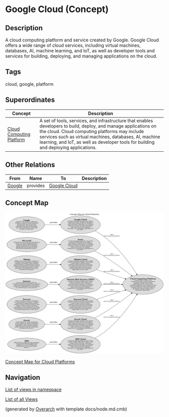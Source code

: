 
# Google Cloud (Concept)
## Description
A cloud computing platform and service created by Google. Google Cloud offers a wide
          range of cloud services, including virtual machines, databases, AI, machine learning, and IoT, as well
          as developer tools and services for building, deploying, and managing applications on the cloud.


## Tags
cloud, google, platform
## Superordinates
| Concept | Description |
|---|---|
| [Cloud Computing Platform](../../../software-development/cloud/cloud-computing-platform.md)| A  set of tools, services, and infrastructure that enables developers to build, deploy, and manage applications on the cloud. Cloud computing platforms may include services such as virtual machines, databases, AI, machine learning, and IoT, as well as developer tools for building and deploying applications. |
## Other Relations
| From | Name | To | Description |
|---|---|---|---|
| [Google](../../../software-development/cloud/provider/google.md) | provides | [Google Cloud](../../../software-development/cloud/platform/google-cloud.md) |  |

## Concept Map
![Concept Map for Cloud Platforms](../../../software-development/cloud/platform/concept-view.png)

[Concept Map for Cloud Platforms](../../../software-development/cloud/platform/concept-view.md)


## Navigation
[List of views in namespace](./views-in-namespace.md)

[List of all Views](../../../views.md)


(generated by [Overarch](https://github.com/soulspace-org/overarch) with template docs/node.md.cmb)
